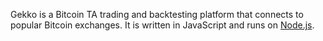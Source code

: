 

Gekko is a Bitcoin TA trading and backtesting platform that connects to popular Bitcoin exchanges. It is written in JavaScript and runs on [Node.js](http://nodejs.org).

